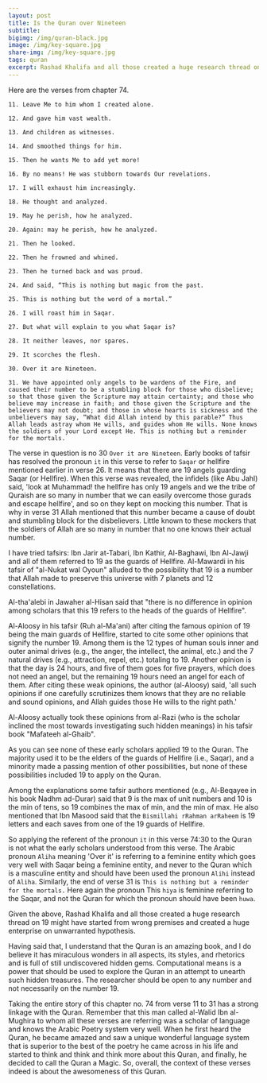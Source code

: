 ```yaml
---
layout: post
title: Is the Quran over Nineteen
subtitle: 
bigimg: /img/quran-black.jpg
image: /img/key-square.jpg
share-img: /img/key-square.jpg
tags: quran
excerpt: Rashad Khalifa and all those created a huge research thread on 19 might have started from wrong premises and created a huge enterprise on unwarranted hypothesis. 
---
```

Here are the verses from chapter 74.
```
11. Leave Me to him whom I created alone.

12. And gave him vast wealth.

13. And children as witnesses.

14. And smoothed things for him.

15. Then he wants Me to add yet more!

16. By no means! He was stubborn towards Our revelations.

17. I will exhaust him increasingly.

18. He thought and analyzed.

19. May he perish, how he analyzed.

20. Again: may he perish, how he analyzed.

21. Then he looked.

22. Then he frowned and whined.

23. Then he turned back and was proud.

24. And said, “This is nothing but magic from the past.

25. This is nothing but the word of a mortal.”

26. I will roast him in Saqar.

27. But what will explain to you what Saqar is?

28. It neither leaves, nor spares.

29. It scorches the flesh.

30. Over it are Nineteen.

31. We have appointed only angels to be wardens of the Fire, and caused their number to be a stumbling block for those who disbelieve; so that those given the Scripture may attain certainty; and those who believe may increase in faith; and those given the Scripture and the believers may not doubt; and those in whose hearts is sickness and the unbelievers may say, “What did Allah intend by this parable?” Thus Allah leads astray whom He wills, and guides whom He wills. None knows the soldiers of your Lord except He. This is nothing but a reminder for the mortals.
```

The verse in question is no 30 `Over it are Nineteen`. Early books of tafsir has resolved the pronoun `it` in this verse to refer to `Saqar` or hellfire mentioned earlier in verse 26. It means that there are 19 angels guarding Saqar (or Hellfire). When this verse was revealed, the infidels (like Abu Jahl) said, 'look at Muhammad! the hellfire has only 19 angels and we the tribe of Quraish are so many in number that we can easily overcome those gurads and escape hellfire', and so on they kept on mocking this number. That is why in verse 31 Allah mentioned that this number became a cause of doubt and stumbling block for the disbelievers. Little known to these mockers that the soldiers of Allah are so many in number that no one knows their actual number.

I have tried tafsirs: Ibn Jarir at-Tabari, Ibn Kathir, Al-Baghawi, Ibn Al-Jawji and all of them referred to 19 as the guards of Hellfire. Al-Mawardi in his tafsir of "al-Nukat wal Oyoun" alluded to the possibility that 19 is a number that Allah made to preserve this universe with 7 planets and 12 constellations. 

Al-tha'alebi in Jawaher al-Hisan said that "there is no difference in opinion among scholars that this 19 refers to the heads of the guards of Hellfire". 

Al-Aloosy in his tafsir (Ruh al-Ma'ani) after citing the famous opinion of 19 being the main guards of Hellfire, started to cite some other opinions that signify the number 19. Among them is the 12 types of human souls inner and outer animal drives (e.g., the anger, the intellect, the animal, etc.) and the 7 natural drives (e.g., attraction, repel, etc.) totaling to 19. Another opinion is that the day is 24 hours, and five of them goes for five prayers, which does not need an angel, but the remaining 19 hours need an angel for each of them. After citing these weak opinions, the author (al-Aloosy) said, 'all such opinions if one carefully scrutinizes them knows that they are no reliable and sound opinions, and Allah guides those He wills to the right path.' 

Al-Aloosy actually took these opinions from al-Razi (who is the scholar inclined the most towards investigating such hidden meanings) in his tafsir book "Mafateeh al-Ghaib".

As you can see none of these early scholars applied 19 to the Quran. The majority used it to be the elders of the guards of Hellfire (i.e., Saqar), and a minority made a passing mention of other possibilities, but none of these possibilities included 19 to apply on the Quran. 

Among the explanations some tafsir authors mentioned (e.g., Al-Beqayee in his book Nadhm ad-Durar) said that 9 is the max of unit numbers and 10 is the min of tens, so 19 combines the max of min, and the min of max. He also mentioned that Ibn Masood said that the `Bismillahi rRahman arRaheem` is 19 letters and each saves from one of the 19 guards of Hellfire. 

So applying the referent of the pronoun `it` in this verse 74:30 to the Quran is not what the early scholars understood from this verse. The Arabic pronoun `Aliha` meaning 'Over it' is referring to a feminine entity which goes very well with Saqar being a feminine entity, and never to the Quran which is a masculine entity and should have been used the pronoun `Alihi` instead of `Aliha`. Similarly, the end of verse 31 is `This is nothing but a reminder for the mortals.` Here again the pronoun This `hiya` is feminine referring to the Saqar, and not the Quran for which the pronoun should have been `huwa`. 

Given the above, Rashad Khalifa and all those created a huge research thread on 19 might have started from wrong premises and created a huge enterprise on unwarranted hypothesis. 

Having said that, I understand that the Quran is an amazing book, and I do believe it has miraculous wonders in all aspects, its styles, and rhetorics and is full of still undiscovered hidden gems. Computational means is a power that should be used to explore the Quran in an attempt to unearth such hidden treasures. The researcher should be open to any number and not necessarily on the number 19. 

Taking the entire story of this chapter no. 74 from verse 11 to 31 has a strong linkage with the Quran. Remember that this man called al-Walid Ibn al-Mughira to whom all these verses are referring was a scholar of language and knows the Arabic Poetry system very well. When he first heard the Quran, he became amazed and saw a unique wonderful language system that is superior to the best of the poetry he came across in his life and started to think and think and think more about this Quran, and finally, he decided to call the Quran a Magic. So, overall, the context of these verses indeed is about the awesomeness of this Quran. 